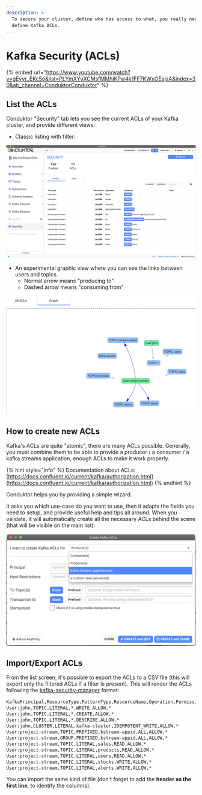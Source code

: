 ```yaml
---
description: >-
  To secure your cluster, define who has access to what, you really need to
  define Kafka ACLs.
---
```


# Kafka Security (ACLs)

{% embed url="https://www.youtube.com/watch?v=gEyyr_EKc5o&list=PLYmXYyXCMsfMMhiKPw4k1FF7KWxOEajsA&index=30&ab_channel=ConduktorConduktor" %}

## List the ACLs

Conduktor "Security" tab lets you see the current ACLs of your Kafka cluster, and provide different views:

* Classic listing with filter:

![](../.gitbook/assets/screenshot-2020-08-05-at-18.46.30.png)

* An experimental graphic view where you can see the links between users and topics.
  * Normal arrow means "producing to"
  * Dashed arrow means "consuming from"

![](../.gitbook/assets/screenshot-2020-08-05-at-18.52.52.png)

## How to create new ACLs

Kafka's ACLs are quite "atomic", there are many ACLs possible. Generally, you must combine them to be able to provide a producer / a consumer / a kafka streams application, enough ACLs to make it work properly.

{% hint style="info" %}
Documentation about ACLs: [https://docs.confluent.io/current/kafka/authorization.html](https://docs.confluent.io/current/kafka/authorization.html)
{% endhint %}

Conduktor helps you by providing a simple wizard.

It asks you which use-case do you want to use, then it adapts the fields you need to setup, and provide useful help and tips all around. When you validate, it will automatically create all the necessary ACLs behind the scene (that will be visible on the main list):

![](../.gitbook/assets/screenshot-2020-08-05-at-18.47.16.png)

## Import/Export ACLs

From the list screen, it's possible to export the ACLs to a CSV file (this will export only the filtered ACLs if a filter is present). This will render the ACLs following the [kafka-security-manager](https://github.com/simplesteph/kafka-security-manager) format:

```
KafkaPrincipal,ResourceType,PatternType,ResourceName,Operation,PermissionType,Host
User:john,TOPIC,LITERAL,*,WRITE,ALLOW,*
User:john,TOPIC,LITERAL,*,CREATE,ALLOW,*
User:john,TOPIC,LITERAL,*,DESCRIBE,ALLOW,*
User:john,CLUSTER,LITERAL,kafka-cluster,IDEMPOTENT_WRITE,ALLOW,*
User:project-stream,TOPIC,PREFIXED,kstream-appid,ALL,ALLOW,*
User:project-stream,GROUP,PREFIXED,kstream-appid,ALL,ALLOW,*
User:project-stream,TOPIC,LITERAL,sales,READ,ALLOW,*
User:project-stream,TOPIC,LITERAL,products,READ,ALLOW,*
User:project-stream,TOPIC,LITERAL,users,READ,ALLOW,*
User:project-stream,TOPIC,LITERAL,stocks,WRITE,ALLOW,*
User:project-stream,TOPIC,LITERAL,alerts,WRITE,ALLOW,*
```

You can import the same kind of file (don't forget to add the **header as the first line**, to identify the columns).

